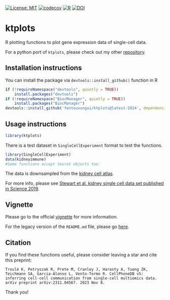 [![License: MIT](https://img.shields.io/badge/License-MIT-yellow.svg)](https://opensource.org/licenses/MIT)
[![codecov](https://codecov.io/gh/zktuong/ktplots/branch/master/graph/badge.svg)](https://codecov.io/gh/zktuong/ktplots)
[![R](https://github.com/zktuong/ktplots/actions/workflows/r.yml/badge.svg)](https://github.com/zktuong/ktplots/actions/workflows/r.yml)
[![DOI](https://zenodo.org/badge/DOI/10.5281/zenodo.6728350.svg)](https://doi.org/10.5281/zenodo.5717922)

# ktplots
R plotting functions to plot gene expression data of single-cell data.

For a python port of `ktplots`, please check out my other [repository](https://www.github.com/zktuong/ktplotspy).

## Installation instructions
You can install the package via `devtools::install_github()` function in R
```R
if (!requireNamespace("devtools", quietly = TRUE))
    install.packages("devtools")
if (!requireNamespace("BiocManager", quietly = TRUE))
    install.packages("BiocManager")
devtools::install_github('fentouxungui/ktplots@latest-2024', dependencies = TRUE)
```
## Usage instructions
```R
library(ktplots)
```
There is a test dataset in `SingleCellExperiment` format to test the functions.
```R
library(SingleCellExperiment)
data(kidneyimmune)
#Some functions accept Seurat objects too.
```
The data is downsampled from the [kidney cell atlas](https://kidneycellatlas.org).

For more info, please see [Stewart et al. kidney single cell data set published in Science 2019](https://science.sciencemag.org/content/365/6460/1461).

## Vignette

Please go to the official [vignette](https://zktuong.github.io/ktplots/articles/vignette.html) for more information.

For the legacy version of the `README.md` file, please go [here](https://github.com/zktuong/ktplots/blob/master/_legacy_README.md).

## Citation
If you find these functions useful, please consider leaving a star and cite this preprint:

```
Troulé K, Petryszak R, Prete M, Cranley J, Harasty A, Tuong ZK, Teichmann SA, Garcia-Alonso L, Vento-Tormo R. CellPhoneDB v5: inferring cell-cell communication from single-cell multiomics data. arXiv preprint arXiv:2311.04567. 2023 Nov 8.
```

Thank you!
